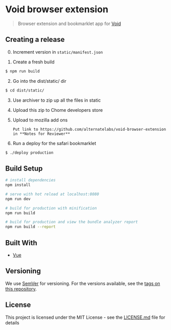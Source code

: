 # Void browser extension

> Browser extension and bookmarklet app for [Void](https://voidapp.co)

## Creating a release

0. Increment version in `static/manifest.json`

1. Create a fresh build

  ```bash
  $ npm run build
  ```

2. Go into the dist/static/ dir

  ```bash
  $ cd dist/static/
  ```

3. Use archiver to zip up all the files in static

4. Upload this zip to Chome developers store

5. Upload to mozilla add ons

    ```
    Put link to https://github.com/alternatelabs/void-browser-extension in **Notes for Reviewer**
    ```

6. Run a deploy for the safari bookmarklet

  ```bash
  $ ./deploy production
  ```

## Build Setup

```bash
# install dependencies
npm install

# serve with hot reload at localhost:8080
npm run dev

# build for production with minification
npm run build

# build for production and view the bundle analyzer report
npm run build --report
```

## Built With

* [Vue](https://vuejs.org/)

## Versioning

We use [SemVer](http://semver.org/) for versioning. For the versions available, see the [tags on this repository](https://github.com/your/project/tags).

## License

This project is licensed under the MIT License - see the [LICENSE.md](LICENSE.md) file for details
